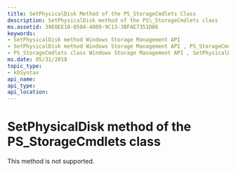 ```yaml
---
title: SetPhysicalDisk Method of the PS_StorageCmdlets Class
description: SetPhysicalDisk method of the PS\_StorageCmdlets class
ms.assetid: 39E0EE10-0584-4009-9C13-3BFAE7351D86
keywords:
- SetPhysicalDisk method Windows Storage Management API
- SetPhysicalDisk method Windows Storage Management API , PS_StorageCmdlets class
- PS_StorageCmdlets class Windows Storage Management API , SetPhysicalDisk method
ms.date: 05/31/2018
topic_type: 
- kbSyntax
api_name: 
api_type: 
api_location: 
---
```


# SetPhysicalDisk method of the PS\_StorageCmdlets class

This method is not supported.

 

 




